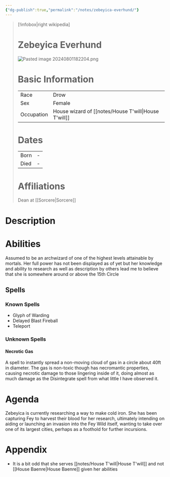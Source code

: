 ```yaml
---
{"dg-publish":true,"permalink":"/notes/zebeyica-everhund/"}
---
```


> [!infobox|right wikipedia]
> # Zebeyica Everhund
> ![Pasted image 20240801182204.png](/img/user/images/Pasted%20image%2020240801182204.png)
># Basic Information
> |  |   |
> | ---- | --- |
> | Race | Drow |
> | Sex | Female |
> | Occupation | House wizard of [[notes/House T'will\|House T'will]] |
> # Dates
>  |  |   |
> | ---- | --- |
> | Born | - |
> | Died | - |
> # Affiliations
> Dean at [[Sorcere\|Sorcere]]


# Description 


# Abilities
Assumed to be an archwizard of one of the highest levels attainable by mortals. Her full power has not been displayed as of yet but her knowledge and ability to research as well as description by others lead me to believe that she is somewhere around or above the 15th Circle 

## Spells
### Known Spells
- Glyph of Warding
- Delayed Blast Fireball
- Teleport
### Unknown Spells
#### Necrotic Gas
A spell to instantly spread a non-moving cloud of gas in a circle about 40ft in diameter. The gas is non-toxic though has necromantic properties, causing necrotic damage to those lingering inside of it, doing almost as much damage as the Disintegrate spell from what little I have observed it.


# Agenda
Zebeyica is currently researching a way to make cold iron. She has been capturing Fey to harvest their blood for her research, ultimately intending on aiding or launching an invasion into the Fey Wild itself, wanting to take over one of its largest cities, perhaps as a foothold for further incursions.

# Appendix
- It is a bit odd that she serves [[notes/House T'will\|House T'will]] and not [[House Baenre\|House Baenre]] given her abilities
